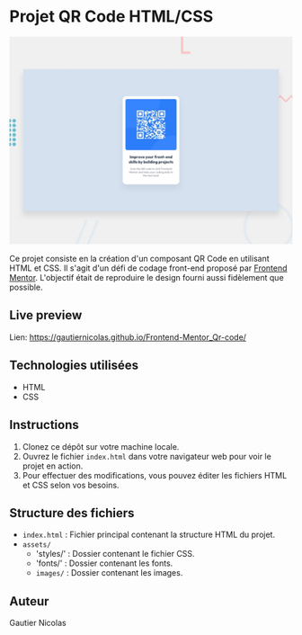 # Projet QR Code HTML/CSS

![Aperçu du projet](./assets/images/desktop-preview.jpg)

Ce projet consiste en la création d'un composant QR Code en utilisant HTML et CSS. Il s'agit d'un défi de codage front-end proposé par [Frontend Mentor](https://www.frontendmentor.io). L'objectif était de reproduire le design fourni aussi fidèlement que possible.

## Live preview

Lien: https://gautiernicolas.github.io/Frontend-Mentor_Qr-code/

## Technologies utilisées

- HTML
- CSS

## Instructions

1. Clonez ce dépôt sur votre machine locale.
2. Ouvrez le fichier `index.html` dans votre navigateur web pour voir le projet en action.
3. Pour effectuer des modifications, vous pouvez éditer les fichiers HTML et CSS selon vos besoins.

## Structure des fichiers

- `index.html` : Fichier principal contenant la structure HTML du projet.
- `assets/`
  - 'styles/'  : Dossier contenant le fichier CSS.
  - 'fonts/'   : Dossier contenant les fonts.
  - `images/` : Dossier contenant les images.


## Auteur

Gautier Nicolas